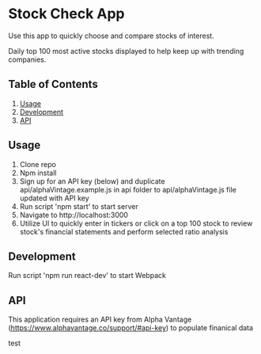 # Stock Check App
Use this app to quickly choose and compare stocks of interest.

Daily top 100 most active stocks displayed to help keep up with trending companies.

## Table of Contents
1. [Usage](#Usage)
1. [Development](#development)
1. [API](#api)

## Usage
1. Clone repo
1. Npm install
1. Sign up for an API key (below) and duplicate api/alphaVintage.example.js in api folder to api/alphaVintage.js file updated with API key
1. Run script 'npm start' to start server
1. Navigate to http://localhost:3000
1. Utilize UI to quickly enter in tickers or click on a top 100 stock to review stock's financial statements and perform selected ratio analysis

## Development
Run script 'npm run react-dev' to start Webpack

## API
This application requires an API key from Alpha Vantage (https://www.alphavantage.co/support/#api-key) to populate finanical data

test

